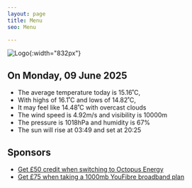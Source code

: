 ```yaml
---
layout: page
title: Menu
seo: Menu

---
```


![Logo](/images/logo.jpg){:width="832px"}

<!-- weather_marker starts -->
## On Monday, 09 June 2025

- The average temperature today is 15.16˚C,
- With highs of 16.1˚C and lows of 14.82˚C,
- It may feel like 14.48˚C with overcast clouds
- The wind speed is 4.92m/s and visibility is 10000m
- The pressure is 1018hPa and humidity is 67%
- The sun will rise at 03:49 and set at 20:25

<!-- weather_marker ends -->

## Sponsors

- [Get £50 credit when switching to Octopus Energy](https://bit.ly/3oD1nnS)
- [Get £75 when taking a 1000mb YouFibre broadband plan](https://aklam.io/91zWhU?)
